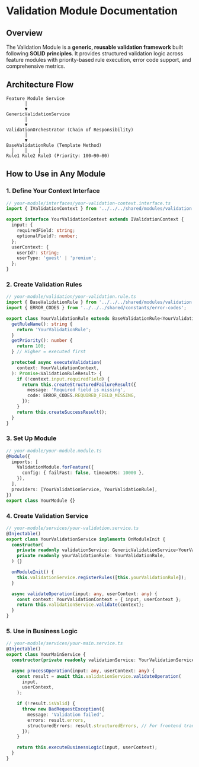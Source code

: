 # Validation Module Documentation

## Overview

The Validation Module is a **generic, reusable validation framework** built following **SOLID principles**. It provides structured validation logic across feature modules with priority-based rule execution, error code support, and comprehensive metrics.

## Architecture Flow

```
Feature Module Service
       │
       ▼
GenericValidationService
       │
       ▼
ValidationOrchestrator (Chain of Responsibility)
       │
       ▼
BaseValidationRule (Template Method)
  │    │    │
Rule1 Rule2 Rule3 (Priority: 100→90→80)
```

## How to Use in Any Module

### 1. Define Your Context Interface

```typescript
// your-module/interfaces/your-validation-context.interface.ts
import { IValidationContext } from '../../../shared/modules/validation';

export interface YourValidationContext extends IValidationContext {
  input: {
    requiredField: string;
    optionalField?: number;
  };
  userContext: {
    userId?: string;
    userType: 'guest' | 'premium';
  };
}
```

### 2. Create Validation Rules

```typescript
// your-module/validation/your-validation.rule.ts
import { BaseValidationRule } from '../../../shared/modules/validation';
import { ERROR_CODES } from '../../../shared/constants/error-codes';

export class YourValidationRule extends BaseValidationRule<YourValidationContext> {
  getRuleName(): string {
    return 'YourValidationRule';
  }
  getPriority(): number {
    return 100;
  } // Higher = executed first

  protected async executeValidation(
    context: YourValidationContext,
  ): Promise<ValidationRuleResult> {
    if (!context.input.requiredField) {
      return this.createStructuredFailureResult({
        message: 'Required field is missing',
        code: ERROR_CODES.REQUIRED_FIELD_MISSING,
      });
    }
    return this.createSuccessResult();
  }
}
```

### 3. Set Up Module

```typescript
// your-module/your-module.module.ts
@Module({
  imports: [
    ValidationModule.forFeature({
      config: { failFast: false, timeoutMs: 10000 },
    }),
  ],
  providers: [YourValidationService, YourValidationRule],
})
export class YourModule {}
```

### 4. Create Validation Service

```typescript
// your-module/services/your-validation.service.ts
@Injectable()
export class YourValidationService implements OnModuleInit {
  constructor(
    private readonly validationService: GenericValidationService<YourValidationContext>,
    private readonly yourValidationRule: YourValidationRule,
  ) {}

  onModuleInit() {
    this.validationService.registerRules([this.yourValidationRule]);
  }

  async validateOperation(input: any, userContext: any) {
    const context: YourValidationContext = { input, userContext };
    return this.validationService.validate(context);
  }
}
```

### 5. Use in Business Logic

```typescript
// your-module/services/your-main.service.ts
@Injectable()
export class YourMainService {
  constructor(private readonly validationService: YourValidationService) {}

  async processOperation(input: any, userContext: any) {
    const result = await this.validationService.validateOperation(
      input,
      userContext,
    );

    if (!result.isValid) {
      throw new BadRequestException({
        message: 'Validation failed',
        errors: result.errors,
        structuredErrors: result.structuredErrors, // For frontend translation
      });
    }

    return this.executeBusinessLogic(input, userContext);
  }
}
```
